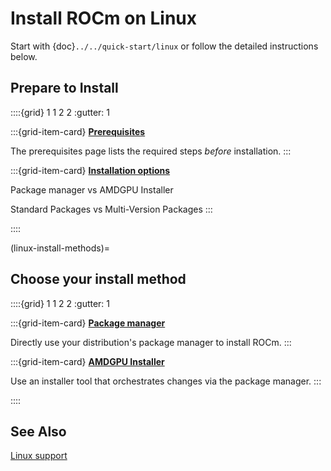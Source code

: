 # Install ROCm on Linux

Start with {doc}`../../quick-start/linux` or follow the detailed
instructions below.

## Prepare to Install

::::{grid} 1 1 2 2
:gutter: 1

:::{grid-item-card}
**[Prerequisites](./prerequisites.md)**

The prerequisites page lists the required steps *before* installation.
:::

:::{grid-item-card}
**[Installation options](./install-options.md)**

Package manager vs AMDGPU Installer

Standard Packages vs Multi-Version Packages
:::

::::

(linux-install-methods)=

## Choose your install method

::::{grid} 1 1 2 2
:gutter: 1

:::{grid-item-card}
**[Package manager](./os-native/index.md)**

Directly use your distribution's package manager to install ROCm.
:::

:::{grid-item-card}
**[AMDGPU Installer](./installer/index.md)**

Use an installer tool that orchestrates changes via the package
manager.
:::

::::

## See Also

[Linux support](../../../about/compatibility/linux-support.md)
